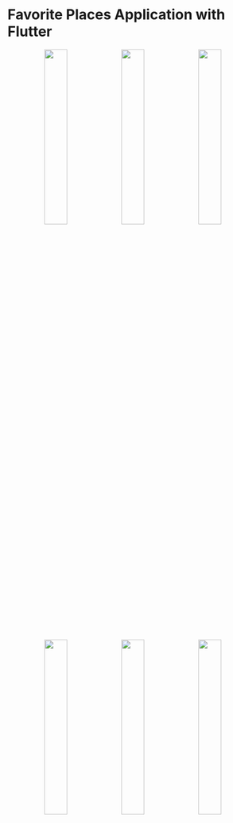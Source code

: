 # Favorite Places Application with Flutter

<p align="center" float="left">
  <img align="top" src="https://i.ibb.co/g635kyw/Screenshot-20231009-115236.png" width="30%" height="30%">
  <img align="top" src="https://i.ibb.co/t2kpyxC/Screenshot-20231009-115249.png" width="30%" height="30%">
  <img align="top" src="https://i.ibb.co/PDm9kVQ/Screenshot-20231009-115256.png" width="30%" height="30%">
</p>

<p align="center" float="left">
  <img align="top" src="https://i.ibb.co/5WLJBQd/Screenshot-20231009-120442.png" width="30%" height="30%">
  <img align="top" src="https://i.ibb.co/XXbTYJq/Screenshot-20231009-121703.png" width="30%" height="30%">
  <img align="top" src="https://i.ibb.co/TYrfw0S/Screenshot-20231009-121722-min.png" width="30%" height="30%">
</p>
